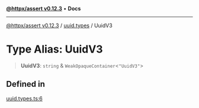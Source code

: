 [**@httpx/assert v0.12.3**](../../README.md) • **Docs**

***

[@httpx/assert v0.12.3](../../README.md) / [uuid.types](../README.md) / UuidV3

# Type Alias: UuidV3

> **UuidV3**: `string` & `WeakOpaqueContainer`\<`"UuidV3"`\>

## Defined in

[uuid.types.ts:6](https://github.com/belgattitude/httpx/blob/efdc4c7f5d90eb963a8ba204526e9494bbd080b8/packages/assert/src/uuid.types.ts#L6)
